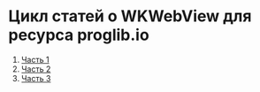 # Цикл статей о WKWebView для ресурса proglib.io


1. [Часть 1](https://proglib.io/p/vzaimodeystvie-swiftui-s-vebom-chast-pervaya-webview-2021-04-03)
2. [Часть 2](https://proglib.io/p/vzaimodeystvie-swiftui-s-vebom-chast-pervaya-webview-2021-04-03)
3. [Часть 3](https://proglib.io/p/vzaimodeystvie-swiftui-s-vebom-chast-pervaya-webview-2021-04-03)
